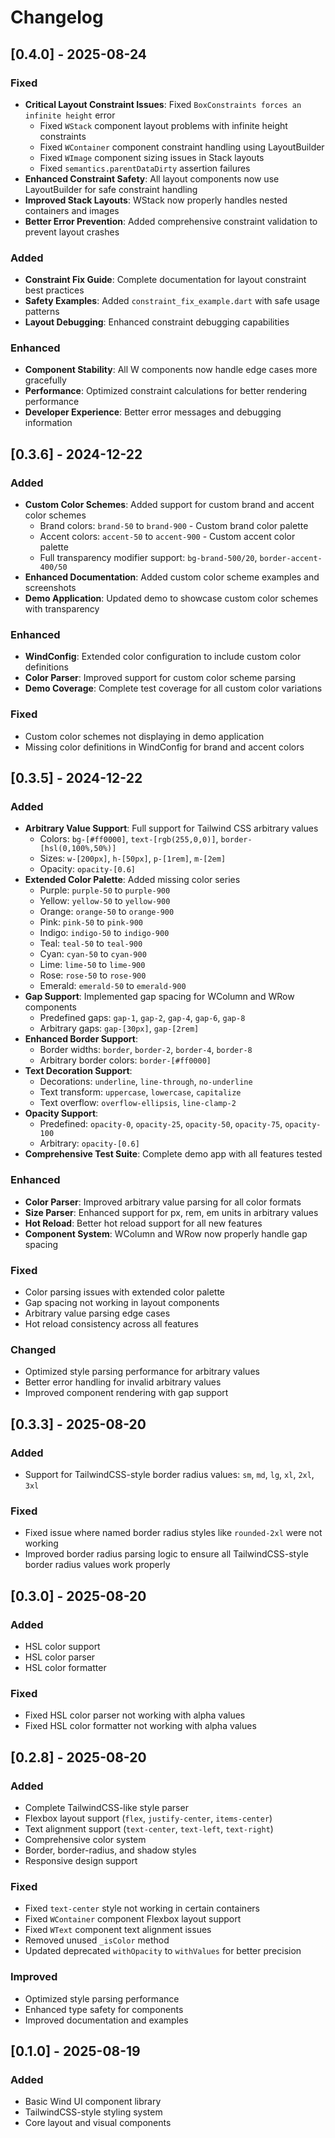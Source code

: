# Changelog

## [0.4.0] - 2025-08-24

### Fixed
- **Critical Layout Constraint Issues**: Fixed `BoxConstraints forces an infinite height` error
  - Fixed `WStack` component layout problems with infinite height constraints
  - Fixed `WContainer` component constraint handling using LayoutBuilder
  - Fixed `WImage` component sizing issues in Stack layouts
  - Fixed `semantics.parentDataDirty` assertion failures
- **Enhanced Constraint Safety**: All layout components now use LayoutBuilder for safe constraint handling
- **Improved Stack Layouts**: WStack now properly handles nested containers and images
- **Better Error Prevention**: Added comprehensive constraint validation to prevent layout crashes

### Added
- **Constraint Fix Guide**: Complete documentation for layout constraint best practices
- **Safety Examples**: Added `constraint_fix_example.dart` with safe usage patterns
- **Layout Debugging**: Enhanced constraint debugging capabilities

### Enhanced
- **Component Stability**: All W components now handle edge cases more gracefully
- **Performance**: Optimized constraint calculations for better rendering performance
- **Developer Experience**: Better error messages and debugging information

## [0.3.6] - 2024-12-22

### Added
- **Custom Color Schemes**: Added support for custom brand and accent color schemes
  - Brand colors: `brand-50` to `brand-900` - Custom brand color palette
  - Accent colors: `accent-50` to `accent-900` - Custom accent color palette
  - Full transparency modifier support: `bg-brand-500/20`, `border-accent-400/50`
- **Enhanced Documentation**: Added custom color scheme examples and screenshots
- **Demo Application**: Updated demo to showcase custom color schemes with transparency

### Enhanced
- **WindConfig**: Extended color configuration to include custom color definitions
- **Color Parser**: Improved support for custom color scheme parsing
- **Demo Coverage**: Complete test coverage for all custom color variations

### Fixed
- Custom color schemes not displaying in demo application
- Missing color definitions in WindConfig for brand and accent colors

## [0.3.5] - 2024-12-22

### Added
- **Arbitrary Value Support**: Full support for Tailwind CSS arbitrary values
  - Colors: `bg-[#ff0000]`, `text-[rgb(255,0,0)]`, `border-[hsl(0,100%,50%)]`
  - Sizes: `w-[200px]`, `h-[50px]`, `p-[1rem]`, `m-[2em]`
  - Opacity: `opacity-[0.6]`
- **Extended Color Palette**: Added missing color series
  - Purple: `purple-50` to `purple-900`
  - Yellow: `yellow-50` to `yellow-900`
  - Orange: `orange-50` to `orange-900`
  - Pink: `pink-50` to `pink-900`
  - Indigo: `indigo-50` to `indigo-900`
  - Teal: `teal-50` to `teal-900`
  - Cyan: `cyan-50` to `cyan-900`
  - Lime: `lime-50` to `lime-900`
  - Rose: `rose-50` to `rose-900`
  - Emerald: `emerald-50` to `emerald-900`
- **Gap Support**: Implemented gap spacing for WColumn and WRow components
  - Predefined gaps: `gap-1`, `gap-2`, `gap-4`, `gap-6`, `gap-8`
  - Arbitrary gaps: `gap-[30px]`, `gap-[2rem]`
- **Enhanced Border Support**: 
  - Border widths: `border`, `border-2`, `border-4`, `border-8`
  - Arbitrary border colors: `border-[#ff0000]`
- **Text Decoration Support**:
  - Decorations: `underline`, `line-through`, `no-underline`
  - Text transform: `uppercase`, `lowercase`, `capitalize`
  - Text overflow: `overflow-ellipsis`, `line-clamp-2`
- **Opacity Support**: 
  - Predefined: `opacity-0`, `opacity-25`, `opacity-50`, `opacity-75`, `opacity-100`
  - Arbitrary: `opacity-[0.6]`
- **Comprehensive Test Suite**: Complete demo app with all features tested

### Enhanced
- **Color Parser**: Improved arbitrary value parsing for all color formats
- **Size Parser**: Enhanced support for px, rem, em units in arbitrary values
- **Hot Reload**: Better hot reload support for all new features
- **Component System**: WColumn and WRow now properly handle gap spacing

### Fixed
- Color parsing issues with extended color palette
- Gap spacing not working in layout components
- Arbitrary value parsing edge cases
- Hot reload consistency across all features

### Changed
- Optimized style parsing performance for arbitrary values
- Better error handling for invalid arbitrary values
- Improved component rendering with gap support

## [0.3.3] - 2025-08-20

### Added
- Support for TailwindCSS-style border radius values: `sm`, `md`, `lg`, `xl`, `2xl`, `3xl`

### Fixed
- Fixed issue where named border radius styles like `rounded-2xl` were not working
- Improved border radius parsing logic to ensure all TailwindCSS-style border radius values work properly


## [0.3.0] - 2025-08-20

### Added
- HSL color support
- HSL color parser
- HSL color formatter

### Fixed
- Fixed HSL color parser not working with alpha values
- Fixed HSL color formatter not working with alpha values

## [0.2.8] - 2025-08-20

### Added
- Complete TailwindCSS-like style parser
- Flexbox layout support (`flex`, `justify-center`, `items-center`)
- Text alignment support (`text-center`, `text-left`, `text-right`)
- Comprehensive color system
- Border, border-radius, and shadow styles
- Responsive design support

### Fixed
- Fixed `text-center` style not working in certain containers
- Fixed `WContainer` component Flexbox layout support
- Fixed `WText` component text alignment issues
- Removed unused `_isColor` method
- Updated deprecated `withOpacity` to `withValues` for better precision

### Improved
- Optimized style parsing performance
- Enhanced type safety for components
- Improved documentation and examples

## [0.1.0] - 2025-08-19

### Added
- Basic Wind UI component library
- TailwindCSS-style styling system
- Core layout and visual components
